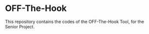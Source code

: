 # OFF-The-Hook
This repository contains the codes of the OFF-The-Hook Tool, for the Senior Project.
